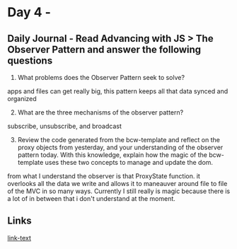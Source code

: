 # Day 4 - 

## Daily Journal - Read Advancing with JS > The Observer Pattern and answer the following questions

1. What problems does the Observer Pattern seek to solve?

apps and files can get really big, this pattern keeps all that data synced and organized

2. What are the three mechanisms of the observer pattern?

subscribe, unsubscribe, and broadcast

3. Review the code generated from the bcw-template and reflect on the proxy objects from yesterday, and your understanding of the observer pattern today. With this knowledge, explain how the magic of the bcw-template uses these two concepts to manage and update the dom.

from what I understand the observer is that ProxyState function. it overlooks all the data we write and allows it to maneauver around file to file of the MVC in so many ways. Currently I still really is magic because there is a lot of in between that i don't understand at the moment.

## Links
<!--GROUP PROJECT WITH JARED-->
[link-text](https://github.com/JaredVandeWater/storefront)
